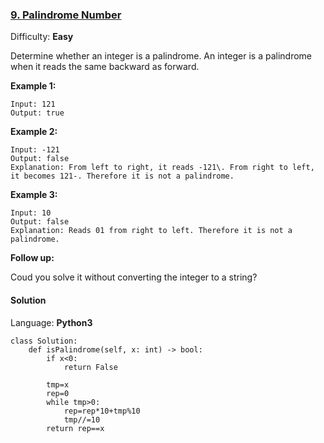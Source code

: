 ### [9\. Palindrome Number](https://leetcode.com/problems/palindrome-number/)

Difficulty: **Easy**


Determine whether an integer is a palindrome. An integer is a palindrome when it reads the same backward as forward.

**Example 1:**

```
Input: 121
Output: true
```

**Example 2:**

```
Input: -121
Output: false
Explanation: From left to right, it reads -121\. From right to left, it becomes 121-. Therefore it is not a palindrome.
```

**Example 3:**

```
Input: 10
Output: false
Explanation: Reads 01 from right to left. Therefore it is not a palindrome.
```

**Follow up:**

Coud you solve it without converting the integer to a string?


#### Solution

Language: **Python3**

```python3
class Solution:
    def isPalindrome(self, x: int) -> bool:
        if x<0:
            return False
        
        tmp=x
        rep=0
        while tmp>0:
            rep=rep*10+tmp%10
            tmp//=10
        return rep==x
```
